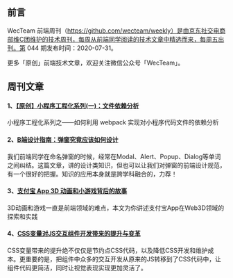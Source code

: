 ## 前言

WecTeam 前端周刊（https://github.com/wecteam/weekly）是由京东社交电商部维C团维护的技术周刊，每周从前端同学阅读的技术文章中精选而来，每周五出刊。第 044 期发布时间：2020-07-31。

更多「原创」前端技术文章，欢迎关注微信公众号「WecTeam」。

## 周刊文章

#### 1、[【原创】小程序工程化系列(一)：文件依赖分析](https://mp.weixin.qq.com/s/onXxfnd2AT9C7hgxOFTCWw)
小程序工程化系列之——如何利用 webpack 实现对小程序代码文件的依赖分析

#### 2、[B端设计指南：弹窗究竟应该如何设计](https://coffee.pmcaff.com/article/2439809535373440)
我们前端同学在命名弹窗的时候，经常在Modal、Alert、Popup、Dialog等单词之间纠结。这篇文章，讲的设计类知识，但也可以让我们对弹窗的前端设计规范，有一个很好的把握。知识的应用本身就是跨学科融合的，力荐！

#### 3、[支付宝 App 3D 动画和小游戏背后的故事](https://mp.weixin.qq.com/s/UOFEc4w4rRAQXtIVEm444Q)
3D动画和游戏一直是前端领域的难点，本文为你讲述支付宝App在Web3D领域的探索和实践

#### 4、[CSS变量对JS交互组件开发带来的提升与变革](https://www.zhangxinxu.com/wordpress/2020/07/css-var-improve-components/)
CSS变量带来的提升绝不仅仅是节约点CSS代码，以及降低CSS开发和维护成本。更重要的是，把组件中众多的交互开发从原来的JS转移到了CSS代码中，让组件代码更简洁，同时让视觉表现实现更加灵活了。